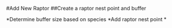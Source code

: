 #Add New Raptor
##Create a raptor nest point and buffer

*Determine buffer size based on species
*Add raptor nest point
*